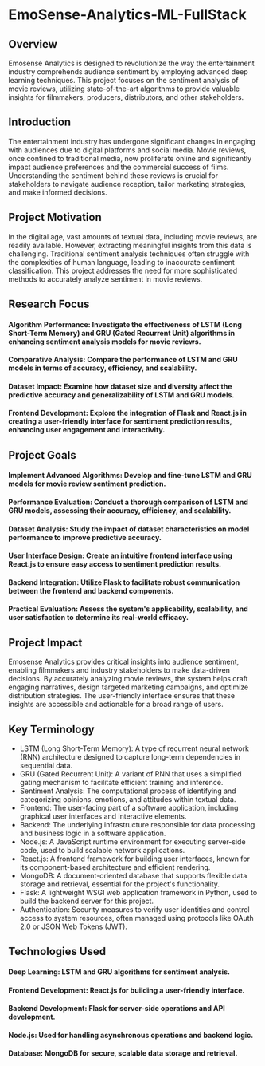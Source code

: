 # EmoSense-Analytics-ML-FullStack
## Overview
Emosense Analytics is designed to revolutionize the way the entertainment industry comprehends audience sentiment by employing advanced deep learning techniques. This project focuses on the sentiment analysis of movie reviews, utilizing state-of-the-art algorithms to provide valuable insights for filmmakers, producers, distributors, and other stakeholders.

## Introduction
The entertainment industry has undergone significant changes in engaging with audiences due to digital platforms and social media. Movie reviews, once confined to traditional media, now proliferate online and significantly impact audience preferences and the commercial success of films. Understanding the sentiment behind these reviews is crucial for stakeholders to navigate audience reception, tailor marketing strategies, and make informed decisions.

## Project Motivation
In the digital age, vast amounts of textual data, including movie reviews, are readily available. However, extracting meaningful insights from this data is challenging. Traditional sentiment analysis techniques often struggle with the complexities of human language, leading to inaccurate sentiment classification. This project addresses the need for more sophisticated methods to accurately analyze sentiment in movie reviews.

## Research Focus
#### Algorithm Performance: Investigate the effectiveness of LSTM (Long Short-Term Memory) and GRU (Gated Recurrent Unit) algorithms in enhancing sentiment analysis models for movie reviews.
#### Comparative Analysis: Compare the performance of LSTM and GRU models in terms of accuracy, efficiency, and scalability.
#### Dataset Impact: Examine how dataset size and diversity affect the predictive accuracy and generalizability of LSTM and GRU models.
#### Frontend Development: Explore the integration of Flask and React.js in creating a user-friendly interface for sentiment prediction results, enhancing user engagement and interactivity.

## Project Goals
#### Implement Advanced Algorithms: Develop and fine-tune LSTM and GRU models for movie review sentiment prediction.
#### Performance Evaluation: Conduct a thorough comparison of LSTM and GRU models, assessing their accuracy, efficiency, and scalability.
#### Dataset Analysis: Study the impact of dataset characteristics on model performance to improve predictive accuracy.
#### User Interface Design: Create an intuitive frontend interface using React.js to ensure easy access to sentiment prediction results.
#### Backend Integration: Utilize Flask to facilitate robust communication between the frontend and backend components.
#### Practical Evaluation: Assess the system's applicability, scalability, and user satisfaction to determine its real-world efficacy.

## Project Impact
Emosense Analytics provides critical insights into audience sentiment, enabling filmmakers and industry stakeholders to make data-driven decisions. By accurately analyzing movie reviews, the system helps craft engaging narratives, design targeted marketing campaigns, and optimize distribution strategies. The user-friendly interface ensures that these insights are accessible and actionable for a broad range of users.

## Key Terminology
* LSTM (Long Short-Term Memory): A type of recurrent neural network (RNN) architecture designed to capture long-term dependencies in sequential data.
* GRU (Gated Recurrent Unit): A variant of RNN that uses a simplified gating mechanism to facilitate efficient training and inference.
* Sentiment Analysis: The computational process of identifying and categorizing opinions, emotions, and attitudes within textual data.
* Frontend: The user-facing part of a software application, including graphical user interfaces and interactive elements.
* Backend: The underlying infrastructure responsible for data processing and business logic in a software application.
* Node.js: A JavaScript runtime environment for executing server-side code, used to build scalable network applications.
* React.js: A frontend framework for building user interfaces, known for its component-based architecture and efficient rendering.
* MongoDB: A document-oriented database that supports flexible data storage and retrieval, essential for the project's functionality.
* Flask: A lightweight WSGI web application framework in Python, used to build the backend server for this project.
* Authentication: Security measures to verify user identities and control access to system resources, often managed using protocols like OAuth 2.0 or JSON Web Tokens (JWT).

## Technologies Used
#### Deep Learning: LSTM and GRU algorithms for sentiment analysis.
#### Frontend Development: React.js for building a user-friendly interface.
#### Backend Development: Flask for server-side operations and API development.
#### Node.js: Used for handling asynchronous operations and backend logic.
#### Database: MongoDB for secure, scalable data storage and retrieval.

